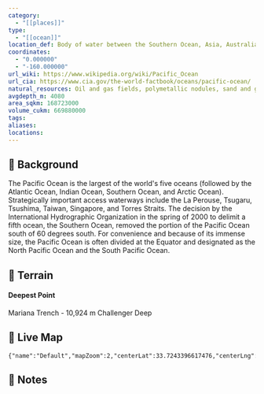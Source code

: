 ```yaml
---
category:
  - "[[places]]"
type:
  - "[[ocean]]"
location_def: Body of water between the Southern Ocean, Asia, Australia, and the Western Hemisphere
coordinates:
  - "0.000000"
  - "-160.000000"
url_wiki: https://www.wikipedia.org/wiki/Pacific_Ocean
url_cia: https://www.cia.gov/the-world-factbook/oceans/pacific-ocean/
natural_resources: Oil and gas fields, polymetallic nodules, sand and gravel aggregates, placer deposits, fish
avgdepth_m: 4080
area_sqkm: 168723000
volume_cukm: 669880000
tags: 
aliases: 
locations:
---
```

## 🌱 Background
The Pacific Ocean is the largest of the world's five oceans (followed by the Atlantic Ocean, Indian Ocean, Southern Ocean, and Arctic Ocean). Strategically important access waterways include the La Perouse, Tsugaru, Tsushima, Taiwan, Singapore, and Torres Straits. The decision by the International Hydrographic Organization in the spring of 2000 to delimit a fifth ocean, the Southern Ocean, removed the portion of the Pacific Ocean south of 60 degrees south. For convenience and because of its immense size, the Pacific Ocean is often divided at the Equator and designated as the North Pacific Ocean and the South Pacific Ocean.

## 🌊 Terrain
#### Deepest Point
Mariana Trench - 10,924 m Challenger Deep

## 📡 Live Map
```mapview
{"name":"Default","mapZoom":2,"centerLat":33.7243396617476,"centerLng":-168.92571416432114,"query":"","chosenMapSource":0}
```

## 📒 Notes

